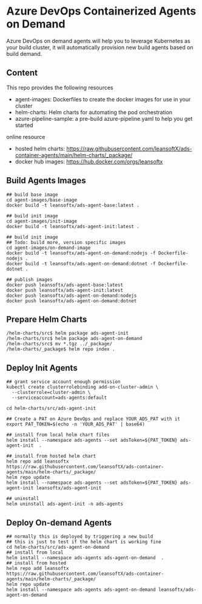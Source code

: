 # Azure DevOps Containerized Agents on Demand

Azure DevOps on demand agents will help you to leverage Kubernetes as your build cluster, it will automatically provision new build agents based on build demand.

## Content

This repo provides the following resources
- agent-images: Dockerfiles to create the docker images for use in your cluster
- helm-charts: Helm charts for automating the pod orchestration
- azure-pipeline-sample: a pre-build azure-pipeline.yaml to help you get started

online resource
- hosted helm charts: https://raw.githubusercontent.com/leansoftX/ads-container-agents/main/helm-charts/_package/
- docker hub images: https://hub.docker.com/orgs/leansoftx

## Build Agents Images

```shell
## build base image
cd agent-images/base-image
docker build -t leansoftx/ads-agent-base:latest .

## build init image
cd agent-images/init-image
docker build -t leansoftx/ads-agent-init:latest .

## build init image
## Todo: build more, version specific images
cd agent-images/on-demand-image
docker build -t leansoftx/ads-agent-on-demand:nodejs -f Dockerfile-nodejs .
docker build -t leansoftx/ads-agent-on-demand:dotnet -f Dockerfile-dotnet .

## publish images
docker push leansoftx/ads-agent-base:latest
docker push leansoftx/ads-agent-init:latest
docker push leansoftx/ads-agent-on-demand:nodejs
docker push leansoftx/ads-agent-on-demand:dotnet
```

## Prepare Helm Charts

```shell
/helm-charts/src$ helm package ads-agent-init
/helm-charts/src$ helm package ads-agent-on-demand
/helm-charts/src$ mv *.tgz ../_package/
/helm-charts/_package$ helm repo index .
```

## Deploy Init Agents

```shell
## grant service account enough permission
kubectl create clusterrolebinding add-on-cluster-admin \
  --clusterrole=cluster-admin \
  --serviceaccount=ads-agents:default

cd helm-charts/src/ads-agent-init

## Create a PAT on Azure DevOps and replace YOUR_ADS_PAT with it
export PAT_TOKEN=$(echo -n 'YOUR_ADS_PAT' | base64)

## install from local helm chart files
helm install --namespace ads-agents --set adsToken=${PAT_TOKEN} ads-agent-init  .

## install from hosted helm chart
helm repo add leansoftx https://raw.githubusercontent.com/leansoftX/ads-container-agents/main/helm-charts/_package/
helm repo update
helm install --namespace ads-agents --set adsToken=${PAT_TOKEN} ads-agent-init leansoftx/ads-agent-init 

## uninstall
helm uninstall ads-agent-init -n ads-agents

```

## Deploy On-demand Agents

```shell
## normally this is deployed by triggering a new build
## this is just to test if the helm chart is working fine 
cd helm-charts/src/ads-agent-on-demand
## install from local
helm install --namespace ads-agents ads-agent-on-demand  .
## install from hosted
helm repo add leansoftx https://raw.githubusercontent.com/leansoftX/ads-container-agents/main/helm-charts/_package/
helm repo update
helm install --namespace ads-agents ads-agent-on-demand leansoftx/ads-agent-on-demand
```